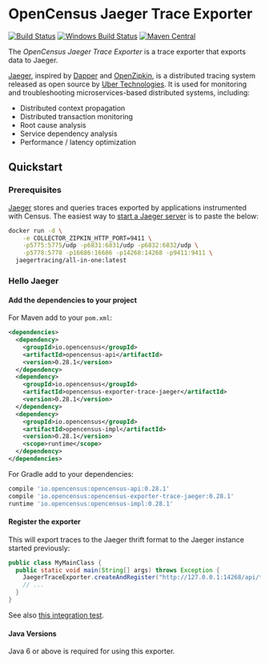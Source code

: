# OpenCensus Jaeger Trace Exporter
[![Build Status][travis-image]][travis-url]
[![Windows Build Status][appveyor-image]][appveyor-url]
[![Maven Central][maven-image]][maven-url]

The *OpenCensus Jaeger Trace Exporter* is a trace exporter that exports
data to Jaeger.

[Jaeger](https://jaeger.readthedocs.io/en/latest/), inspired by [Dapper](https://research.google.com/pubs/pub36356.html) and [OpenZipkin](http://zipkin.io/), is a distributed tracing system released as open source by [Uber Technologies](http://uber.github.io/). It is used for monitoring and troubleshooting microservices-based distributed systems, including:

- Distributed context propagation
- Distributed transaction monitoring
- Root cause analysis
- Service dependency analysis
- Performance / latency optimization

## Quickstart

### Prerequisites

[Jaeger](https://jaeger.readthedocs.io/en/latest/) stores and queries traces exported by
applications instrumented with Census. The easiest way to [start a Jaeger
server](https://jaeger.readthedocs.io/en/latest/getting_started/) is to paste the below:

```bash
docker run -d \
    -e COLLECTOR_ZIPKIN_HTTP_PORT=9411 \
    -p5775:5775/udp -p6831:6831/udp -p6832:6832/udp \
    -p5778:5778 -p16686:16686 -p14268:14268 -p9411:9411 \
  jaegertracing/all-in-one:latest
```

### Hello Jaeger

#### Add the dependencies to your project

For Maven add to your `pom.xml`:
```xml
<dependencies>
  <dependency>
    <groupId>io.opencensus</groupId>
    <artifactId>opencensus-api</artifactId>
    <version>0.28.1</version>
  </dependency>
  <dependency>
    <groupId>io.opencensus</groupId>
    <artifactId>opencensus-exporter-trace-jaeger</artifactId>
    <version>0.28.1</version>
  </dependency>
  <dependency>
    <groupId>io.opencensus</groupId>
    <artifactId>opencensus-impl</artifactId>
    <version>0.28.1</version>
    <scope>runtime</scope>
  </dependency>
</dependencies>
```

For Gradle add to your dependencies:
```groovy
compile 'io.opencensus:opencensus-api:0.28.1'
compile 'io.opencensus:opencensus-exporter-trace-jaeger:0.28.1'
runtime 'io.opencensus:opencensus-impl:0.28.1'
```

#### Register the exporter

This will export traces to the Jaeger thrift format to the Jaeger instance started previously:

```java
public class MyMainClass {
  public static void main(String[] args) throws Exception {
    JaegerTraceExporter.createAndRegister("http://127.0.0.1:14268/api/traces", "my-service");
    // ...
  }
}
```

See also [this integration test](https://github.com/census-instrumentation/opencensus-java/blob/master/exporters/trace/jaeger/src/test/java/io/opencensus/exporter/trace/jaeger/JaegerExporterHandlerIntegrationTest.java).

#### Java Versions

Java 6 or above is required for using this exporter.

[travis-image]: https://travis-ci.org/census-instrumentation/opencensus-java.svg?branch=master
[travis-url]: https://travis-ci.org/census-instrumentation/opencensus-java
[appveyor-image]: https://ci.appveyor.com/api/projects/status/hxthmpkxar4jq4be/branch/master?svg=true
[appveyor-url]: https://ci.appveyor.com/project/opencensusjavateam/opencensus-java/branch/master
[maven-image]: https://maven-badges.herokuapp.com/maven-central/io.opencensus/opencensus-exporter-trace-jaeger/badge.svg
[maven-url]: https://maven-badges.herokuapp.com/maven-central/io.opencensus/opencensus-exporter-trace-jaeger
